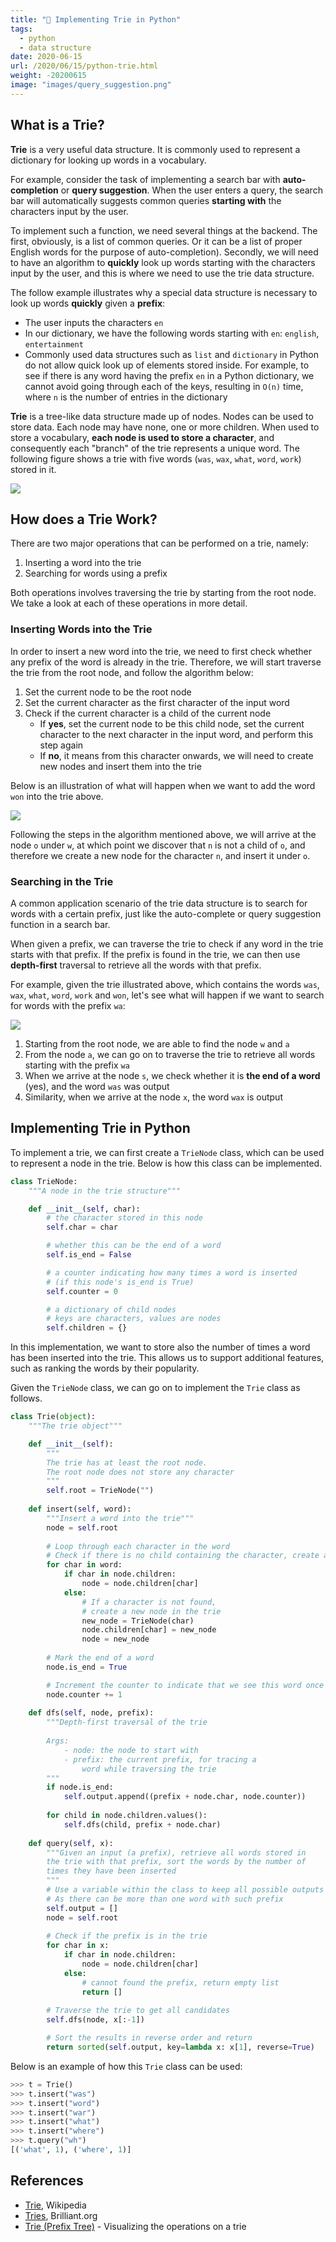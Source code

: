 ```yaml
---
title: "🌟 Implementing Trie in Python"
tags:
  - python
  - data structure
date: 2020-06-15
url: /2020/06/15/python-trie.html
weight: -20200615
image: "images/query_suggestion.png"
---
```


## What is a Trie?

**Trie** is a very useful data structure. It is commonly used to represent a dictionary for looking up words in a vocabulary.

For example, consider the task of implementing a search bar with **auto-completion** or **query suggestion**. When the user enters a query, the search bar will automatically suggests common queries **starting with** the characters input by the user.

To implement such a function, we need several things at the backend. The first, obviously, is a list of common queries. Or it can be a list of proper English words for the purpose of auto-completion). Secondly, we will need to have an algorithm to **quickly** look up words starting with the characters input by the user, and this is where we need to use the trie data structure.

The follow example illustrates why a special data structure is necessary to look up words **quickly** given a **prefix**:
- The user inputs the characters `en`
- In our dictionary, we have the following words starting with `en`: `english`, `entertainment`
- Commonly used data structures such as `list` and `dictionary` in Python do not allow quick look up of elements stored inside. For example, to see if there is any word having the prefix `en` in a Python dictionary, we cannot avoid going through each of the keys, resulting in `O(n)` time, where `n` is the number of entries in the dictionary

**Trie** is a tree-like data structure made up of nodes. Nodes can be used to store data. Each node may have none, one or more children. When used to store a vocabulary, **each node is used to store a character**, and consequently each "branch" of the trie represents a unique word. The following figure shows a trie with five words (`was`, `wax`, `what`, `word`, `work`) stored in it.

![](images/trie_example.png)


## How does a Trie Work?

There are two major operations that can be performed on a trie, namely:

1. Inserting a word into the trie
2. Searching for words using a prefix

Both operations involves traversing the trie by starting from the root node. We take a look at each of these operations in more detail.

### Inserting Words into the Trie

In order to insert a new word into the trie, we need to first check whether any prefix of the word is already in the trie. Therefore, we will start traverse the trie from the root node, and follow the algorithm below:

1. Set the current node to be the root node
2. Set the current character as the first character of the input word
3. Check if the current character is a child of the current node
    - If **yes**, set the current node to be this child node, set the current character to the next character in the input word, and perform this step again
    - If **no**, it means from this character onwards, we will need to create new nodes and insert them into the trie

Below is an illustration of what will happen when we want to add the word `won` into the trie above.

![](images/trie_example_insert.png)

Following the steps in the algorithm mentioned above, we will arrive at the node `o` under `w`, at which point we discover that `n` is not a child of `o`, and therefore we create a new node for the character `n`, and insert it under `o`.

### Searching in the Trie

A common application scenario of the trie data structure is to search for words with a certain prefix, just like the auto-complete or query suggestion function in a search bar.

When given a prefix, we can traverse the trie to check if any word in the trie starts with that prefix. If the prefix is found in the trie, we can then use **depth-first** traversal to retrieve all the words with that prefix.

For example, given the trie illustrated above, which contains the words `was`, `wax`, `what`, `word`, `work` and `won`, let's see what will happen if we want to search for words with the prefix `wa`:

![](images/trie_example_query.png)

1. Starting from the root node, we are able to find the node `w` and `a`
2. From the node `a`, we can go on to traverse the trie to retrieve all words starting with the prefix `wa`
3. When we arrive at the node `s`, we check whether it is **the end of a word** (yes), and the word `was` was output
4. Similarity, when we arrive at the node `x`, the word `wax` is output

## Implementing Trie in Python

To implement a trie, we can first create a `TrieNode` class, which can be used to represent a node in the trie. Below is how this class can be implemented.

```python
class TrieNode:
    """A node in the trie structure"""

    def __init__(self, char):
        # the character stored in this node
        self.char = char

        # whether this can be the end of a word
        self.is_end = False

        # a counter indicating how many times a word is inserted
        # (if this node's is_end is True)
        self.counter = 0

        # a dictionary of child nodes
        # keys are characters, values are nodes
        self.children = {}
```

In this implementation, we want to store also the number of times a word has been inserted into the trie. This allows us to support additional features, such as ranking the words by their popularity.

Given the `TrieNode` class, we can go on to implement the `Trie` class as follows.

```python
class Trie(object):
    """The trie object"""

    def __init__(self):
        """
        The trie has at least the root node.
        The root node does not store any character
        """
        self.root = TrieNode("")
    
    def insert(self, word):
        """Insert a word into the trie"""
        node = self.root
        
        # Loop through each character in the word
        # Check if there is no child containing the character, create a new child for the current node
        for char in word:
            if char in node.children:
                node = node.children[char]
            else:
                # If a character is not found,
                # create a new node in the trie
                new_node = TrieNode(char)
                node.children[char] = new_node
                node = new_node
        
        # Mark the end of a word
        node.is_end = True

        # Increment the counter to indicate that we see this word once more
        node.counter += 1
        
    def dfs(self, node, prefix):
        """Depth-first traversal of the trie
        
        Args:
            - node: the node to start with
            - prefix: the current prefix, for tracing a
                word while traversing the trie
        """
        if node.is_end:
            self.output.append((prefix + node.char, node.counter))
        
        for child in node.children.values():
            self.dfs(child, prefix + node.char)
        
    def query(self, x):
        """Given an input (a prefix), retrieve all words stored in
        the trie with that prefix, sort the words by the number of 
        times they have been inserted
        """
        # Use a variable within the class to keep all possible outputs
        # As there can be more than one word with such prefix
        self.output = []
        node = self.root
        
        # Check if the prefix is in the trie
        for char in x:
            if char in node.children:
                node = node.children[char]
            else:
                # cannot found the prefix, return empty list
                return []
        
        # Traverse the trie to get all candidates
        self.dfs(node, x[:-1])

        # Sort the results in reverse order and return
        return sorted(self.output, key=lambda x: x[1], reverse=True)
```

Below is an example of how this `Trie` class can be used:

```python
>>> t = Trie()
>>> t.insert("was")
>>> t.insert("word")
>>> t.insert("war")
>>> t.insert("what")
>>> t.insert("where")
>>> t.query("wh")
[('what', 1), ('where', 1)]
```

## References

- [Trie](https://en.wikipedia.org/wiki/Trie), Wikipedia
- [Tries](https://brilliant.org/wiki/tries/), Brilliant.org
- [Trie (Prefix Tree)](https://www.cs.usfca.edu/~galles/visualization/Trie.html) - Visualizing the operations on a trie

